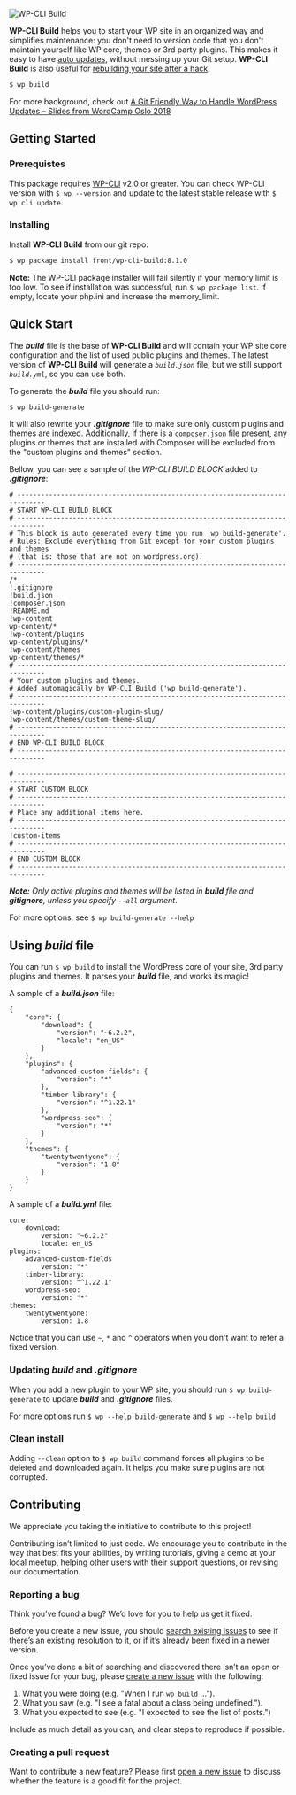 ![WP-CLI Build](https://wputvikling.no/wp-cli-build.png)

**WP-CLI Build** helps you to start your WP site in an organized way and simplifies maintenance: you don't need to version code that you don't maintain yourself like WP core, themes or 3rd party plugins. This makes it easy to have [auto updates](https://github.com/front/wp-cli-build/wiki/Auto-update-your-website), without messing up your Git setup. **WP-CLI Build** is also useful for [rebuilding your site after a hack](https://github.com/front/wp-cli-build/wiki/Rebuild-from-an-attack). 
```sh
$ wp build
```
For more background, check out [A Git Friendly Way to Handle WordPress Updates – Slides from  WordCamp Oslo 2018](https://www.slideshare.net/frontkomnorway/a-git-friendly-way-to-handle-wordpress-updates-wordcamp-oslo-2018-89758006)

## Getting Started
### Prerequistes
This package requires [WP-CLI](https://make.wordpress.org/cli/handbook/installing/) v2.0 or greater. You can check WP-CLI version with `$ wp --version` and update to the latest stable release with `$ wp cli update`. 

### Installing
Install **WP-CLI Build** from our git repo:
```sh
$ wp package install front/wp-cli-build:8.1.0
```

**Note:** The WP-CLI package installer will fail silently if your memory limit is too low. To see if installation was successful, run `$ wp package list`. If empty, locate your php.ini and increase the memory_limit.

## Quick Start
The ***build*** file is the base of **WP-CLI Build** and will contain your WP site core configuration and the list of used public plugins and themes. The latest version of **WP-CLI Build** will generate a *`build.json`* file, but we still support *`build.yml`*, so you can use both. 

To generate the ***build*** file you should run:
```sh
$ wp build-generate
```
It will also rewrite your ***.gitignore*** file to make sure only custom plugins and themes are indexed. Additionally, if there is a `composer.json` file present, any plugins or themes that are installed with Composer will be excluded from the "custom plugins and themes" section.

Bellow, you can see a sample of the *WP-CLI BUILD BLOCK* added to ***.gitignore***:
```
# -----------------------------------------------------------------------------
# START WP-CLI BUILD BLOCK
# -----------------------------------------------------------------------------
# This block is auto generated every time you run 'wp build-generate'.
# Rules: Exclude everything from Git except for your custom plugins and themes
# (that is: those that are not on wordpress.org).
# -----------------------------------------------------------------------------
/*
!.gitignore
!build.json
!composer.json
!README.md
!wp-content
wp-content/*
!wp-content/plugins
wp-content/plugins/*
!wp-content/themes
wp-content/themes/*
# -----------------------------------------------------------------------------
# Your custom plugins and themes.
# Added automagically by WP-CLI Build ('wp build-generate').
# -----------------------------------------------------------------------------
!wp-content/plugins/custom-plugin-slug/
!wp-content/themes/custom-theme-slug/
# -----------------------------------------------------------------------------
# END WP-CLI BUILD BLOCK
# -----------------------------------------------------------------------------

# -----------------------------------------------------------------------------
# START CUSTOM BLOCK
# -----------------------------------------------------------------------------
# Place any additional items here.
# -----------------------------------------------------------------------------
!custom-items
# -----------------------------------------------------------------------------
# END CUSTOM BLOCK
# -----------------------------------------------------------------------------

```

***Note:** Only active plugins and themes will be listed in **build** file and **gitignore**, unless you specify `--all` argument*.

For more options, see `$ wp build-generate --help`

## Using *build* file
You can run `$ wp build` to install the WordPress core of your site, 3rd party plugins and themes. It parses your ***build*** file, and works its magic!

A sample of a ***build.json*** file:

```
{
    "core": {
        "download": {
            "version": "~6.2.2",
            "locale": "en_US"
        }
    },
    "plugins": {
        "advanced-custom-fields": {
            "version": "*"
        },
        "timber-library": {
            "version": "^1.22.1"
        },
        "wordpress-seo": {
            "version": "*"
        }
    },
    "themes": {
        "twentytwentyone": {
            "version": "1.8"
        }
    }
}

```

A sample of a ***build.yml*** file:
```
core:
    download:
        version: "~6.2.2"
        locale: en_US
plugins:
    advanced-custom-fields
        version: "*"
    timber-library:
        version: "^1.22.1"
    wordpress-seo:
        version: "*"
themes:
    twentytwentyone:
        version: 1.8

```

Notice that you can use `~`, `*` and `^` operators when you don't want to refer a fixed version. 

### Updating *build* and *.gitignore*
When you add a new plugin to your WP site, you should run `$ wp build-generate` to update ***build*** and ***.gitignore*** files.

For more options run `$ wp --help build-generate` and `$ wp --help build`

### Clean install
Adding `--clean` option to `$ wp build` command forces all plugins to be deleted and downloaded again. It helps you make sure plugins are not corrupted.  

## Contributing
We appreciate you taking the initiative to contribute to this project!

Contributing isn’t limited to just code. We encourage you to contribute in the way that best fits your abilities, by writing tutorials, giving a demo at your local meetup, helping other users with their support questions, or revising our documentation.

### Reporting a bug

Think you’ve found a bug? We’d love for you to help us get it fixed.

Before you create a new issue, you should [search existing issues](https://github.com/front/wp-cli-build/issues?q=label%3Abug%20) to see if there’s an existing resolution to it, or if it’s already been fixed in a newer version.

Once you’ve done a bit of searching and discovered there isn’t an open or fixed issue for your bug, please [create a new issue](https://github.com/front/wp-cli-build/issues/new) with the following:

1. What you were doing (e.g. "When I run `wp build` ...").
2. What you saw (e.g. "I see a fatal about a class being undefined.").
3. What you expected to see (e.g. "I expected to see the list of posts.")

Include as much detail as you can, and clear steps to reproduce if possible.

### Creating a pull request

Want to contribute a new feature? Please first [open a new issue](https://github.com/front/wp-cli-build/issues/new) to discuss whether the feature is a good fit for the project.
